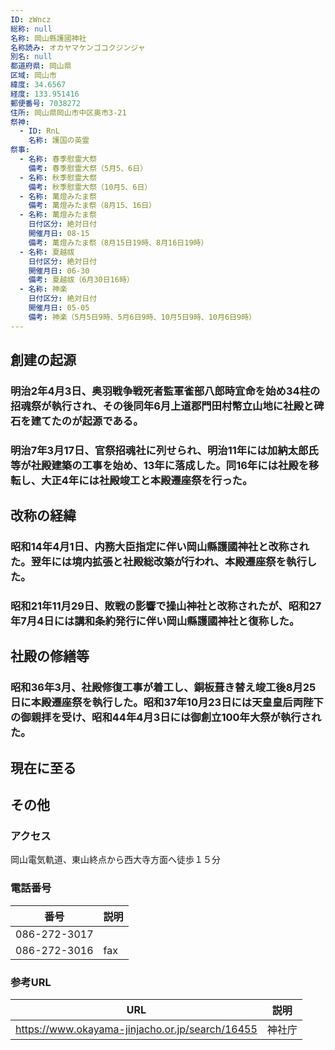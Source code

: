 ```yaml
---
ID: zWncz
総称: null
名称: 岡山縣護國神社
名称読み: オカヤマケンゴコクジンジャ
別名: null
都道府県: 岡山県
区域: 岡山市
緯度: 34.6567
経度: 133.951416
郵便番号: 7038272
住所: 岡山県岡山市中区奥市3-21
祭神:
  - ID: RnL
    名称: 護国の英霊
祭事:
  - 名称: 春季慰霊大祭
    備考: 春季慰霊大祭（5月5、6日）
  - 名称: 秋季慰霊大祭
    備考: 秋季慰霊大祭（10月5、6日）
  - 名称: 萬燈みたま祭
    備考: 萬燈みたま祭（8月15、16日）
  - 名称: 萬燈みたま祭
    日付区分: 絶対日付
    開催月日: 08-15
    備考: 萬燈みたま祭（8月15日19時、8月16日19時）
  - 名称: 夏越祓
    日付区分: 絶対日付
    開催月日: 06-30
    備考: 夏越祓（6月30日16時）
  - 名称: 神楽
    日付区分: 絶対日付
    開催月日: 05-05
    備考: 神楽（5月5日9時、5月6日9時、10月5日9時、10月6日9時）
---
```


## 創建の起源

### 明治2年4月3日、奥羽戦争戦死者監軍雀部八郎時宜命を始め34柱の招魂祭が執行され、その後同年6月上道郡門田村幣立山地に社殿と碑石を建てたのが起源である。

### 明治7年3月17日、官祭招魂社に列せられ、明治11年には加納太郎氏等が社殿建築の工事を始め、13年に落成した。同16年には社殿を移転し、大正4年には社殿竣工と本殿遷座祭を行った。

## 改称の経緯

### 昭和14年4月1日、内務大臣指定に伴い岡山縣護國神社と改称された。翌年には境内拡張と社殿総改築が行われ、本殿遷座祭を執行した。

### 昭和21年11月29日、敗戦の影響で操山神社と改称されたが、昭和27年7月4日には講和条約発行に伴い岡山縣護國神社と復称した。

## 社殿の修繕等

### 昭和36年3月、社殿修復工事が着工し、銅板葺き替え竣工後8月25日に本殿遷座祭を執行した。昭和37年10月23日には天皇皇后両陛下の御親拝を受け、昭和44年4月3日には御創立100年大祭が執行された。

## 現在に至る

## その他

### アクセス

岡山電気軌道、東山終点から西大寺方面へ徒歩１５分

### 電話番号

| 番号         | 説明 |
| ------------ | ---- |
| 086-272-3017 |      |
| 086-272-3016 | fax  |

### 参考URL

| URL                                             | 説明   |
| ----------------------------------------------- | ------ |
| https://www.okayama-jinjacho.or.jp/search/16455 | 神社庁 |
